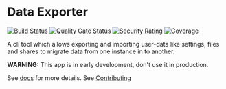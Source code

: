 # Data Exporter
[![Build Status](https://drone.owncloud.com/api/badges/owncloud/data_exporter/status.svg?branch=master)](https://drone.owncloud.com/owncloud/data_exporter)
[![Quality Gate Status](https://sonarcloud.io/api/project_badges/measure?project=owncloud_data_exporter&metric=alert_status)](https://sonarcloud.io/dashboard?id=owncloud_data_exporter)
[![Security Rating](https://sonarcloud.io/api/project_badges/measure?project=owncloud_data_exporter&metric=security_rating)](https://sonarcloud.io/dashboard?id=owncloud_data_exporter)
[![Coverage](https://sonarcloud.io/api/project_badges/measure?project=owncloud_data_exporter&metric=coverage)](https://sonarcloud.io/dashboard?id=owncloud_data_exporter)

A cli tool which allows exporting and importing user-data like settings, files and shares to migrate data from one instance in to another.

**WARNING:** This app is in early development, don't use it in production.

See [docs](https://github.com/owncloud/data_exporter/tree/master/docs) for more details.
See [Contributing](https://raw.github.com/owncloud/data_exporter/master/.github/CONTRIBUTING.md)
